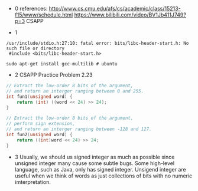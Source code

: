 - 0
 references:
 http://www.cs.cmu.edu/afs/cs/academic/class/15213-f15/www/schedule.html
 https://www.bilibili.com/video/BV1Jb411J749?p=3
 CSAPP

- 1
```shell
/usr/include/stdio.h:27:10: fatal error: bits/libc-header-start.h: No such file or directory
 #include <bits/libc-header-start.h>
```
``` shell
sudo apt-get install gcc-multilib # ubuntu
```

- 2 CSAPP Practice Problem 2.23
```c
// Extract the low-order 8 bits of the argument,
// and return an interger ranging between 0 and 255.
int fun1(unsigned word) {
    return (int) ((word << 24) >> 24);
}

// Extract the low-order 8 bits of the argument,
// perform sign extension,
// and return an interger ranging between -128 and 127.
int fun2(unsigned word) {
    return ((int)word << 24) >> 24;
}
```

- 3 Usually, we should us signed integer as much as possible since unsigned integer many cause some subtle bugs. Some high-level language, such as Java, only has signed integer. Unsigend integer are useful when we think of words as just collections of bits with no numeric imterpretation. 